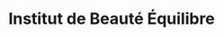 ---
title: "Institut de Beauté Équilibre"
url: /saint-remy-les-chevreuse/institut-de-beaute-equilibre/
shop: Kosmetik
---